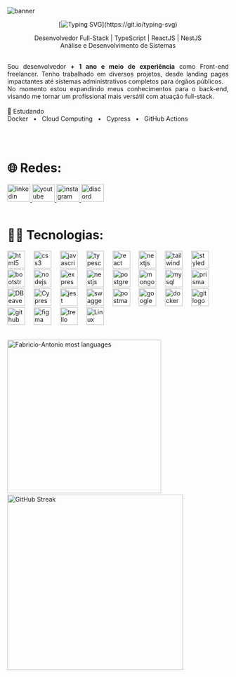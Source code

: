 
![banner](https://yt3.googleusercontent.com/RFl2dsRmwHLS3u4J5SRXZdBrN3ZftUYJSOznH99c-4bKqAH6oNTDscYO0QgNV1clhhFdXkHLaJU=w1707-fcrop64=1,00005a57ffffa5a8-k-c0xffffffff-no-nd-rj)
<br>
<div align="center">

[![Typing SVG](https://readme-typing-svg.demolab.com?font=Fira+Code&pause=1000&color=16B8F3&width=435&lines=Fabr%C3%ADcio+Santos%2C+dev+Full-Stack.)](https://git.io/typing-svg)

Desenvolvedor Full-Stack | TypeScript | ReactJS | NestJS <br>
Análise e Desenvolvimento de Sistemas <br><br>
</div>
<div align="justify">
  
Sou desenvolvedor **+ 1 ano e meio de experiência** como Front-end freelancer. Tenho trabalhado em diversos projetos, desde landing pages impactantes até sistemas administrativos completos para órgãos públicos. <br>
No momento estou expandindo meus conhecimentos para o back-end, visando me tornar um profissional mais versátil com atuação full-stack. <br>
<br>
🌱 Estudando <br>
Docker &nbsp; • &nbsp; Cloud Computing &nbsp; • &nbsp; Cypress &nbsp; • &nbsp; GitHub Actions
</div>

<br>
<br>

# 🌐 Redes:
<div align="left">
  <a href="https://www.linkedin.com/in/fabricio-ss/" target="_blank">
    <img src="https://raw.githubusercontent.com/maurodesouza/profile-readme-generator/master/src/assets/icons/social/linkedin/default.svg" width="52" height="40" alt="linkedin logo"  />
  </a>
  <a href="https://www.youtube.com/@DevFabricioSantos" target="_blank">
    <img src="https://raw.githubusercontent.com/maurodesouza/profile-readme-generator/master/src/assets/icons/social/youtube/default.svg" width="52" height="40" alt="youtube logo"  />
  </a>
  <a href="https://www.instagram.com/fabriciosantos.dev/" target="_blank">
    <img src="https://raw.githubusercontent.com/maurodesouza/profile-readme-generator/master/src/assets/icons/social/instagram/default.svg" width="52" height="40" alt="instagram logo"  />
  </a>
  <a href="https://discord.com/users/donald_duck.dev" target="_blank">
    <img src="https://raw.githubusercontent.com/maurodesouza/profile-readme-generator/master/src/assets/icons/social/discord/default.svg" width="52" height="40" alt="discord logo"  />
  </a>
</div>

<br>

# 👨‍💻 Tecnologias:

<div align="left">
  <img src="https://cdn.jsdelivr.net/gh/devicons/devicon/icons/html5/html5-original.svg" height="40" alt="html5 logo"  />
  <img width="12" />
  <img src="https://cdn.jsdelivr.net/gh/devicons/devicon/icons/css3/css3-original.svg" height="40" alt="css3 logo"  />
  <img width="12" />
  <img src="https://cdn.jsdelivr.net/gh/devicons/devicon/icons/javascript/javascript-original.svg" height="40" alt="javascript logo"  />
  <img width="12" />
  <img src="https://cdn.jsdelivr.net/gh/devicons/devicon/icons/typescript/typescript-original.svg" height="40" alt="typescript logo"  />
  <img width="12" />
  <img src="https://cdn.jsdelivr.net/gh/devicons/devicon/icons/react/react-original.svg" height="40" alt="react logo"  />
  <img width="12" />
  <img src="https://cdn.jsdelivr.net/gh/devicons/devicon/icons/nextjs/nextjs-original.svg" height="40" alt="nextjs logo"  />
  <img width="12" />
  <img src="https://cdn.simpleicons.org/tailwindcss/06B6D4" height="40" alt="tailwindcss logo"  />
  <img width="12" />
  <img src="https://skillicons.dev/icons?i=styledcomponents" height="40" alt="styledcomponents logo"  />
  <img width="12" />
  <img src="https://cdn.jsdelivr.net/gh/devicons/devicon/icons/bootstrap/bootstrap-original.svg" height="40" alt="bootstrap logo"  />
  <img width="12" />
  <img src="https://cdn.jsdelivr.net/gh/devicons/devicon/icons/nodejs/nodejs-original.svg" height="40" alt="nodejs logo"  />
  <img width="12" />
  <img src="https://skillicons.dev/icons?i=express" height="40" alt="express logo"  />
  <img width="12" />
  <img src="https://cdn.jsdelivr.net/gh/devicons/devicon/icons/nestjs/nestjs-original.svg" height="40" alt="nestjs logo"  />
  <img width="12" />
  <img src="https://cdn.jsdelivr.net/gh/devicons/devicon/icons/postgresql/postgresql-original.svg" height="40" alt="postgresql logo"  />
  <img width="12" />
  <img src="https://cdn.jsdelivr.net/gh/devicons/devicon/icons/mongodb/mongodb-original.svg" height="40" alt="mongodb logo"  />
  <img width="12" />
  <img src="https://cdn.jsdelivr.net/gh/devicons/devicon/icons/mysql/mysql-original.svg" height="40" alt="mysql logo"  />
  <img width="12" />
  <img src="https://skillicons.dev/icons?i=prisma" height="40" alt="prisma logo"  />
  <img width="12" />
  <img src="https://cdn.jsdelivr.net/gh/devicons/devicon@latest/icons/dbeaver/dbeaver-original.svg" height="40" alt="DBeaver logo"  />
  <img width="12" /> 
  <img src="https://cdn.jsdelivr.net/gh/devicons/devicon@latest/icons/cypressio/cypressio-plain.svg" height="40" alt="Cypress logo" />
  <img width="12" />
  <img src="https://cdn.jsdelivr.net/gh/devicons/devicon/icons/jest/jest-plain.svg" height="40" alt="jest logo" alt="Jest logo" />
  <img width="12" />
  <img src="https://cdn.jsdelivr.net/gh/devicons/devicon@latest/icons/swagger/swagger-original.svg" height="40" alt="swagger logo" />
  <img width="12" />
  <img src="https://skillicons.dev/icons?i=postman" height="40" alt="postman logo"  />
  <img width="12" />
  <img src="https://cdn.jsdelivr.net/gh/devicons/devicon@latest/icons/googlecloud/googlecloud-original.svg" height="40" alt="google cloud plataform logo" />
  <img width="12" />
  <img src="https://cdn.jsdelivr.net/gh/devicons/devicon@latest/icons/docker/docker-original.svg" height="40" alt="docker logo" />
  <img width="12" />    
  <img src="https://cdn.jsdelivr.net/gh/devicons/devicon/icons/git/git-original.svg" height="40" alt="git logo"  />
  <img width="12" />
  <img src="https://skillicons.dev/icons?i=github" height="40" alt="github logo"  />
  <img width="12" />
  <img src="https://cdn.jsdelivr.net/gh/devicons/devicon/icons/figma/figma-original.svg" height="40" alt="figma logo"  />
  <img width="12" />
  <img src="https://cdn.jsdelivr.net/gh/devicons/devicon/icons/trello/trello-plain.svg" height="40" alt="trello logo"  />
  <img width="12" />
  <img src="https://cdn.jsdelivr.net/gh/devicons/devicon@latest/icons/linux/linux-original.svg" height="40" alt="Linux logo" />
  <img width="12" />
</div>

<br>

  <img 
    src="https://github-readme-stats.vercel.app/api/top-langs/?username=Fabricio-Antonio&layout=compact&theme=vision-friendly-dark" 
    width="350" 
    alt="Fabricio-Antonio most languages" 
  />
<img width="48" />
 <img 
     src="https://github-readme-streak-stats.herokuapp.com/?user=Fabricio-Antonio&theme=vision-friendly-dark&hide_border=false" 
     width="400" 
     alt="GitHub Streak" 
   />
